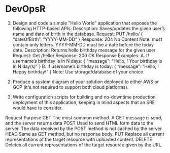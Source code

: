 # DevOpsR

1. Design and code a simple "Hello World" application that exposes the following
HTTP-based APIs:
Description: Saves/updates the given user’s name and date of birth in the database.
Request: PUT /hello/<username> { “dateOfBirth”: “YYYY-MM-DD” }
Response: 204 No Content
Note:
<username> must contain only letters.
YYYY-MM-DD must be a date before the today date.
Description: Returns hello birthday message for the given user
Request: Get /hello/<username>
Response: 200 OK
Response Examples:
A. If username’s birthday is in N days:
{ “message”: “Hello, <username>! Your birthday is in N day(s)”
}
B. If username’s birthday is today:
{ “message”: “Hello, <username>! Happy birthday!” }
Note: Use storage/database of your choice.




2. Produce a system diagram of your solution deployed to either AWS or GCP (it's not
required to support both cloud platforms).


3. Write configuration scripts for building and no-downtime production deployment of
this application, keeping in mind aspects that an SRE would have to consider.



Request 	Purpose
 GET        The most common method. A GET message is send, and the server returns data
 POST	    Used to send HTML form data to the server. The data received by the POST method is not cached by the server.
 HEAD	    Same as GET method, but no response body.
 PUT	    Replace all current representations of the target resource with uploaded content.
 DELETE	    Deletes all current representations of the target resource given by the URL.